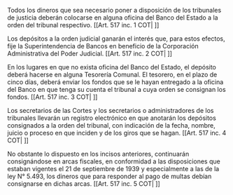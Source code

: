 Todos los dineros que sea necesario poner a disposición de los tribunales de justicia deberán colocarse en alguna oficina del Banco del Estado a la orden del tribunal respectivo. [[Art. 517 inc. 1 COT| ]]

Los depósitos a la orden judicial ganarán el interés que, para estos efectos, fije la Superintendencia de Bancos en beneficio de la Corporación Administrativa del Poder Judicial. [[Art. 517 inc. 2 COT| ]]

En los lugares en que no exista oficina del Banco del Estado, el depósito deberá hacerse en alguna Tesorería Comunal. El tesorero, en el plazo de cinco días, deberá enviar los fondos que se le hayan entregado a la oficina del Banco en que tenga su cuenta el tribunal a cuya orden se consignan los fondos. [[Art. 517 inc. 3 COT| ]]

Los secretarios de las Cortes y los secretarios o administradores de los tribunales llevarán un registro electrónico en que anotarán los depósitos consignados a la orden del tribunal, con indicación de la fecha, nombre, juicio o proceso en que inciden y de los giros que se hagan. [[Art. 517 inc. 4 COT| ]]

No obstante lo dispuesto en los incisos anteriores, continuarán consignándose en arcas fiscales, en conformidad a las disposiciones que estaban vigentes el 21 de septiembre de 1939 y especialmente a las de la ley N° 5.493, los dineros que para responder al pago de multas debían consignarse en dichas arcas. [[Art. 517 inc. 5 COT| ]]